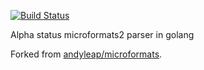 [![Build Status](https://travis-ci.org/willnorris/microformats.svg)](https://travis-ci.org/willnorris/microformats)

Alpha status microformats2 parser in golang

Forked from [andyleap/microformats](https://github.com/andyleap/microformats).
